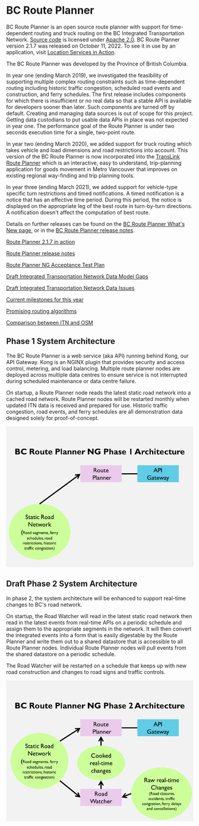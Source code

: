 # BC Route Planner
BC Route Planner is an open source route planner with support for time-dependent routing and truck routing on the BC Integrated Transportation Network. [Source code](https://github.com/bcgov/ols-router) is licensed under [Apache 2.0](https://www.apache.org/licenses/LICENSE-2.0). BC Route Planner version 2.1.7 was released on October 11, 2022. To see it in use by an application, visit [Location Services in Action](https://ols-demo.apps.gov.bc.ca/index.html).

The BC Route Planner was developed by the Province of British Columbia. 

In year one (ending March 2019), we investigated the feasibility of supporting multiple complex routing constraints such as time-dependent routing including historic traffic congestion, scheduled road events and construction, and ferry schedules. The first release includes components for which there is insufficient or no real data so that a stable API is available for developers sooner than later. Such components are turned off by default. Creating and managing data sources is out of scope for this project. Getting data custodians to put usable data APIs in place was not expected in year one. The performance goal of the Route Planner is under two seconds execution time for a single, two-point route.

In year two (ending March 2020), we added support for truck routing which takes vehicle and load dimensions and road restrictions into account. This version of the BC Route Planner is now incorporated into the [TransLink Route Planner](https://translink.apps.gov.bc.ca/trp/) which is an interactive, easy to understand, trip-planning application for goods movement in Metro Vancouver that improves on existing regional way-finding and trip planning tools.

In year three (ending March 2021), we added support for vehicle-type specific turn restrictions and timed notifications. A timed notification is a notice that has an effective time period. During this period, the notice is displayed on the appropriate leg of the best route in turn-by-turn directions. A notification doesn't affect the computation of best route.

Details on further releases can be found on the [BC Route Planner What's New page](https://www2.gov.bc.ca/gov/content?id=51364680561947AA9372AF1817EC2ACD), or in the [BC Route Planner release notes](rpng-release-notes.md).


[Route Planner 2.1.7 in action](https://ols-demo.apps.gov.bc.ca/index.html)

[Route Planner release notes](rpng-release-notes.md)

[Route Planner NG Acceptance Test Plan](rpng-atp.md)

[Draft Integrated Transportation Network Data Model Gaps](ITN-Data-Mode-Gaps.md)

[Draft Integrated Transportation Network Data Issues](itn-data-issues.md)

[Current milestones for this year](https://github.com/bcgov/ols-router/milestones)

[Promising routing algorithms](https://github.com/bcgov/ols-router/issues/25)

[Comparison between ITN and OSM](osm-itn-stats.md)

## Phase 1 System Architecture
The BC Route Planner is a web service (aka API) running behind Kong, our API Gateway. Kong is an NGINX plugin that provides security and access control, metering, and load balancing. Multiple route planner nodes are deployed across multiple data centres to ensure service is not interrupted during scheduled maintenance or data centre failure.

On startup, a Route Planner node reads the latest static road network into a cached road network. Route Planner nodes will be restarted monthly when updated ITN data is received and prepared for use. Historic traffic congestion, road events, and ferry schedules are all demonstration data designed solely for proof-of-concept.

![](BC-RPNG-Phase-1-Architecture.png)

## Draft Phase 2 System Architecture
In phase 2, the system architecture will be enhanced to support real-time changes to BC's road network.

On startup, the Road Watcher will read in the latest static road network then read in the latest events from real-time APIs on a periodic schedule and assign them to the appropriate segments in the network. It will then convert the integrated events into a form that is easily digestable by the Route Planner and write them out to a shared datastore that is accessible to all Route Planner nodes.  Individual Route Planner nodes will pull events from the shared datastore on a periodic schedule. 

The Road Watcher will be restarted on a schedule that keeps up with new road construction and changes to road signs and traffic controls.

![](BC-RPNG-Phase-2-Architecture.png)
